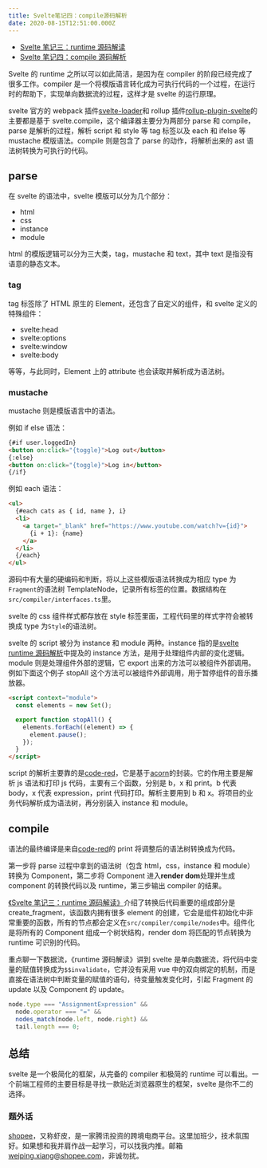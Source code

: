 ```yaml
---
title: Svelte笔记四：compile源码解析
date: 2020-08-15T12:51:00.000Z
---
```


- [Svelte 笔记三：runtime 源码解读](https://brandonxiang.vercel.app/blog/svelte3)
- [Svelte 笔记四：compile 源码解析](https://brandonxiang.vercel.app/blog/svelte4)

Svelte 的 runtime 之所以可以如此简洁，是因为在 compiler 的阶段已经完成了很多工作。compiler 是一个将模版语言转化成为可执行代码的一个过程，在运行时的帮助下，实现单向数据流的过程，这样才是 svelte 的运行原理。

svelte 官方的 webpack 插件[svelte-loader](https://github.com/sveltejs/svelte-loader)和 rollup 插件[rollup-plugin-svelte](https://github.com/sveltejs/rollup-plugin-svelte)的主要都是基于 svelte.compile，这个编译器主要分为两部分 parse 和 compile，parse 是解析的过程，解析 script 和 style 等 tag 标签以及 each 和 ifelse 等 mustache 模版语法。compile 则是包含了 parse 的动作，将解析出来的 ast 语法树转换为可执行的代码。

## parse

在 svelte 的语法中，svelte 模版可以分为几个部分：

- html
- css
- instance
- module

html 的模版逻辑可以分为三大类，tag，mustache 和 text，其中 text 是指没有语意的静态文本。

### tag

tag 标签除了 HTML 原生的 Element，还包含了自定义的组件，和 svelte 定义的特殊组件：

- svelte:head
- svelte:options
- svelte:window
- svelte:body

等等，与此同时，Element 上的 attribute 也会读取并解析成为语法树。

### mustache

mustache 则是模版语言中的语法。

例如 if else 语法：

```html
{#if user.loggedIn}
<button on:click="{toggle}">Log out</button>
{:else}
<button on:click="{toggle}">Log in</button>
{/if}
```

例如 each 语法：

```html
<ul>
  {#each cats as { id, name }, i}
  <li>
    <a target="_blank" href="https://www.youtube.com/watch?v={id}">
      {i + 1}: {name}
    </a>
  </li>
  {/each}
</ul>
```

源码中有大量的硬编码和判断，将以上这些模版语法转换成为相应 type 为`Fragment`的语法树 TemplateNode，记录所有标签的位置。数据结构在 `src/compiler/interfaces.ts`里。

svelte 的 css 组件样式都存放在 style 标签里面，工程代码里的样式字符会被转换成 type 为`Style`的语法树。

svelte 的 script 被分为 instance 和 module 两种。instance 指的是[svelte runtime 源码解析](https://brandonxiang.vercel.app/blog/svelte3)中提及的 instance 方法，是用于处理组件内部的变化逻辑。module 则是处理组件外部的逻辑，它 export 出来的方法可以被组件外部调用。例如下面这个例子 stopAll 这个方法可以被组件外部调用，用于暂停组件的音乐播放器。

```html
<script context="module">
  const elements = new Set();

  export function stopAll() {
    elements.forEach((element) => {
      element.pause();
    });
  }
</script>
```

script 的解析主要靠的是[code-red](https://github.com/Rich-Harris/code-red)，它是基于[acorn](https://github.com/acornjs/acorn)的封装。它的作用主要是解析 js 语法和打印 js 代码，主要有三个函数，分别是 b，x 和 print。b 代表 body，x 代表 expression，print 代码打印。解析主要用到 b 和 x。将项目的业务代码解析成为语法树，再分别装入 instance 和 module。

## compile

语法的最终编译是来自[code-red](https://github.com/Rich-Harris/code-red)的 print 将调整后的语法树转换成为代码。

第一步将 parse 过程中拿到的语法树（包含 html，css，instance 和 module）转换为 Component，第二步将 Component 进入**render dom**处理并生成 component 的转换代码以及 runtime，第三步输出 compiler 的结果。

[《Svelte 笔记三：runtime 源码解读》](https://brandonxiang.vercel.app/blog/svelte3)介绍了转换后代码重要的组成部分是 create_fragment，该函数内拥有很多 element 的创建，它会是组件初始化中非常重要的函数，所有的节点都会定义在`src/compiler/compile/nodes`中。组件化是将所有的 Component 组成一个树状结构，render dom 将匹配的节点转换为 runtime 可识别的代码。

重点聊一下数据流，《runtime 源码解读》讲到 svelte 是单向数据流，将代码中变量的赋值转换成为`$$invalidate`，它并没有采用 vue 中的双向绑定的机制，而是直接在语法树中判断变量的赋值的语句，待变量触发变化时，引起 Fragment 的 update 以及 Component 的 update。

```javascript
node.type === "AssignmentExpression" &&
  node.operator === "=" &&
  nodes_match(node.left, node.right) &&
  tail.length === 0;
```

## 总结

svelte 是一个极简化的框架，从完备的 compiler 和极简的 runtime 可以看出。一个前端工程师的主要目标是寻找一款贴近浏览器原生的框架，svelte 是你不二的选择。

### 题外话

[shopee](https://links.jianshu.com/go?to=https%3A%2F%2Fshopee.cn%2F)，又称虾皮，是一家腾讯投资的跨境电商平台。这里加班少，技术氛围好。如果想和我并肩作战一起学习，可以找我内推。邮箱[weiping.xiang@shopee.com](https://links.jianshu.com/go?to=mailto%3Aweiping.xiang%40shopee.com)，非诚勿扰。
